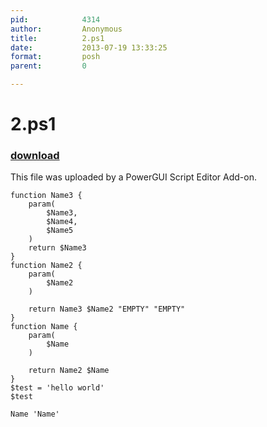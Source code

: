 ```yaml
---
pid:            4314
author:         Anonymous
title:          2.ps1
date:           2013-07-19 13:33:25
format:         posh
parent:         0

---
```


# 2.ps1

### [download](Scripts\4314.ps1)

This file was uploaded by a PowerGUI Script Editor Add-on.

```posh
function Name3 {
	param(
		$Name3,
		$Name4,
		$Name5
	)
	return $Name3	
}
function Name2 {
	param(
		$Name2
	)

	return Name3 $Name2 "EMPTY" "EMPTY"
}
function Name {
	param(
		$Name
	)

	return Name2 $Name
}
$test = 'hello world'
$test

Name 'Name'




```
